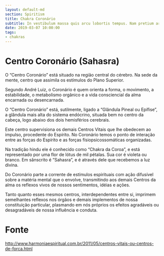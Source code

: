 ```yaml
---
layout: default-md
section: Spiritism
title: Chakra Coronário
subtitle: In vestibulum massa quis arcu lobortis tempus. Nam pretium arcu in odio vulputate luctus.
date: 2019-03-07 10:00:00
tags:
- chakras
---
```


# Centro Coronário (Sahasra)

O “Centro Coronário” está situado na região central do cérebro. Na sede da mente, centro que assimila os estímulos do Plano Superior.

Segundo André Luiz, o Coronário é quem orienta a forma, o movimento, a estabilidade, o metabolismo orgânico e a vida consciencial da alma encarnada ou desencarnada.

O “Centro Coronário” está, sutilmente, ligado a “Glândula Pineal ou Epífise”, a glândula mais alta do sistema endócrino, situada bem no centro da cabeça, logo abaixo dos dois hemisférios cerebrais.

Este centro supervisiona os demais Centros Vitais que lhe obedecem ao impulso, procedente do Espírito. No Coronário temos o ponto de interação entre as forças do Espírito e as forças físiopsicossomáticas organizadas.

Na tradição hindu ele é conhecido como “Chakra da Coroa”, e está representado por uma flor de lótus de mil pétalas. Sua cor é violeta ou branco. Em sânscrito é “Sahasra”, e é através dele que recebemos a luz divina.

Do Coronário parte a corrente de estímulos espirituais com ação difusível sobre a matéria mental que o envolve, transmitindo aos demais Centros da alma os reflexos vivos de nossos sentimentos, idéias e ações.

Tanto quanto esses mesmos centros, interdependentes entre si, imprimem semelhantes reflexos nos órgãos e demais implementos de nossa constituição particular, plasmando em nós próprios os efeitos agradáveis ou desagradáveis de nossa influência e conduta.


# Fonte
http://www.harmoniaespiritual.com.br/2011/05/centros-vitais-ou-centros-de-forca.html
